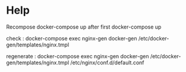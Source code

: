 # Help

Recompose docker-compose up after first docker-compose up

check :
docker-compose exec nginx-gen docker-gen /etc/docker-gen/templates/nginx.tmpl

regenerate :
docker-compose exec nginx-gen docker-gen /etc/docker-gen/templates/nginx.tmpl /etc/nginx/conf.d/default.conf